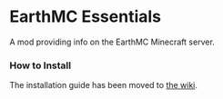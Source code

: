# EarthMC Essentials
A mod providing info on the EarthMC Minecraft server.

### How to Install
The installation guide has been moved to [the wiki](https://github.com/Warriorrrr/EarthMCEssentials/wiki/Home-Page#installation-guide).
